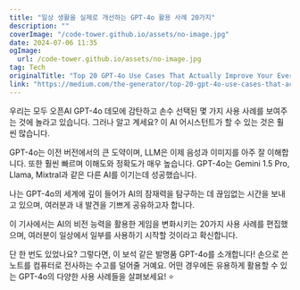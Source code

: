 ```yaml
---
title: "일상 생활을 실제로 개선하는 GPT-4o 활용 사례 20가지"
description: ""
coverImage: "/code-tower.github.io/assets/no-image.jpg"
date: 2024-07-06 11:35
ogImage: 
  url: /code-tower.github.io/assets/no-image.jpg
tag: Tech
originalTitle: "Top 20 GPT-4o Use Cases That Actually Improve Your Everyday Life"
link: "https://medium.com/the-generator/top-20-gpt-4o-use-cases-that-actually-improve-your-everyday-life-c136f2c802d2"
---
```



우리는 모두 오픈AI GPT-4o 데모에 감탄하고 손수 선택된 몇 가지 사용 사례를 보여주는 것에 놀라고 있습니다. 그러나 알고 계세요? 이 AI 어시스턴트가 할 수 있는 것은 훨씬 많습니다.

GPT-4o는 이전 버전에서의 큰 도약이며, LLM은 이제 음성과 이미지를 아주 잘 이해합니다. 또한 훨씬 빠르며 이해도와 정확도가 매우 높습니다. GPT-4o는 Gemini 1.5 Pro, Llama, Mixtral과 같은 다른 AI를 이기는데 성공했습니다.

나는 GPT-4o의 세계에 깊이 들어가 AI의 잠재력을 탐구하는 데 끊임없는 시간을 보내고 있으며, 여러분과 내 발견을 기쁘게 공유하고자 합니다.

이 기사에서는 AI의 비전 능력을 활용한 게임을 변화시키는 20가지 사용 사례를 편집했으며, 여러분이 일상에서 일부를 사용하기 시작할 것이라고 확신합니다.

<div class="content-ad"></div>

단 한 번도 있었나요? 그렇다면, 이 보석 같은 발명품 GPT-4o를 소개합니다! 손으로 쓴 노트를 컴퓨터로 전사하는 수고를 덜어줄 거예요. 어떤 경우에든 유용하게 활용할 수 있는 GPT-4o의 다양한 사용 사례들을 살펴보세요! ⭐